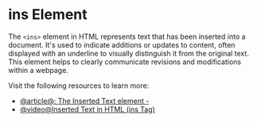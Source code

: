 # ins Element

The `<ins>` element in HTML represents text that has been inserted into a document. It's used to indicate additions or updates to content, often displayed with an underline to visually distinguish it from the original text. This element helps to clearly communicate revisions and modifications within a webpage.

Visit the following resources to learn more:

- [@article@<ins>: The Inserted Text element -](https://developer.mozilla.org/en-US/docs/Web/HTML/Reference/Elements/ins)
- [@video@Inserted Text in HTML (ins Tag)](https://www.youtube.com/watch?v=fKWiyfOUs9M)